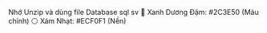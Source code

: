 Nhớ Unzip và dùng file Database sql sv
🔵 Xanh Dương Đậm: #2C3E50 (Màu chính)
⚪ Xám Nhạt: #ECF0F1 (Nền)
